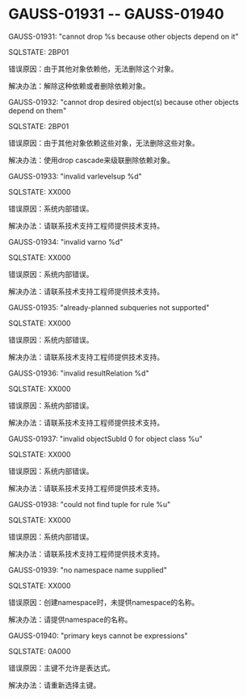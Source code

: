 # GAUSS-01931 -- GAUSS-01940<a name="ZH-CN_TOPIC_0302073066"></a>

GAUSS-01931: "cannot drop %s because other objects depend on it"

SQLSTATE: 2BP01

错误原因：由于其他对象依赖他，无法删除这个对象。

解决办法：解除这种依赖或者删除依赖对象。

GAUSS-01932: "cannot drop desired object\(s\) because other objects depend on them"

SQLSTATE: 2BP01

错误原因：由于其他对象依赖这些对象，无法删除这些对象。

解决办法：使用drop cascade来级联删除依赖对象。

GAUSS-01933: "invalid varlevelsup %d"

SQLSTATE: XX000

错误原因：系统内部错误。

解决办法：请联系技术支持工程师提供技术支持。

GAUSS-01934: "invalid varno %d"

SQLSTATE: XX000

错误原因：系统内部错误。

解决办法：请联系技术支持工程师提供技术支持。

GAUSS-01935: "already-planned subqueries not supported"

SQLSTATE: XX000

错误原因：系统内部错误。

解决办法：请联系技术支持工程师提供技术支持。

GAUSS-01936: "invalid resultRelation %d"

SQLSTATE: XX000

错误原因：系统内部错误。

解决办法：请联系技术支持工程师提供技术支持。

GAUSS-01937: "invalid objectSubId 0 for object class %u"

SQLSTATE: XX000

错误原因：系统内部错误。

解决办法：请联系技术支持工程师提供技术支持。

GAUSS-01938: "could not find tuple for rule %u"

SQLSTATE: XX000

错误原因：系统内部错误。

解决办法：请联系技术支持工程师提供技术支持。

GAUSS-01939: "no namespace name supplied"

SQLSTATE: XX000

错误原因：创建namespace时，未提供namespace的名称。

解决办法：请提供namespace的名称。

GAUSS-01940: "primary keys cannot be expressions"

SQLSTATE: 0A000

错误原因：主键不允许是表达式。

解决办法：请重新选择主键。

